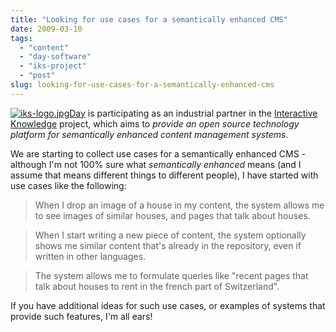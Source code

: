 ```yaml
---
title: "Looking for use cases for a semantically enhanced CMS"
date: 2009-03-10
tags: 
  - "content"
  - "day-software"
  - "iks-project"
  - "post"
slug: looking-for-use-cases-for-a-semantically-enhanced-cms
---
```


[![iks-logo.jpg](/assets/images/iks-logo.jpg)](http://www.iks-project.eu/)[Day](http://www.day.com) is participating as an industrial partner in the [Interactive Knowledge](http://www.iks-project.eu/) project, which aims to _provide an open source technology platform for semantically enhanced content management systems_.

We are starting to collect use cases for a semantically enhanced CMS - although I'm not 100% sure what _semantically enhanced_ means (and I assume that means different things to different people), I have started with use cases like the following:

> When I drop an image of a house in my content, the system allows me to see images of similar houses, and pages that talk about houses.

> When I start writing a new piece of content, the system optionally shows me similar content that's already in the repository, even if written in other languages.

> The system allows me to formulate queries like "recent pages that talk about houses to rent in the french part of Switzerland".

If you have additional ideas for such use cases, or examples of systems that provide such features, I'm all ears!
